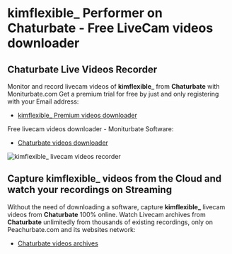 # kimflexible_ Performer on Chaturbate - Free LiveCam videos downloader

## Chaturbate Live Videos Recorder

Monitor and record livecam videos of **kimflexible_** from **Chaturbate** with Moniturbate.com
Get a premium trial for free by just and only registering with your Email address:
* [kimflexible_ Premium videos downloader](https://moniturbate.com/request-demo-licence-key.html)

Free livecam videos downloader - Moniturbate Software:
* [Chaturbate videos downloader](https://moniturbate.com/moniturbate-download-software.html)

![kimflexible_ livecam videos recorder](https://peachurnet.com/templates/moniturbate-software.png)


## Capture kimflexible_ videos from the Cloud and watch your recordings on Streaming

Without the need of downloading a software, capture **kimflexible_** livecam videos from **Chaturbate** 100% online.
Watch Livecam archives from **Chaturbate** unlimitedly from thousands of existing recordings, only on Peachurbate.com and its websites network:
* [Chaturbate videos archives](https://peachurnet.com/)